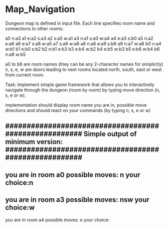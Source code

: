# Map_Navigation
Dungeon map is defined in input file. Each line specifies room name and connections to other rooms:

a0 n:a3 
a1 e:a2 s:a3 
a2 s:a5 w:a1 
a3 n:a1 s:a0 w:a4 
a4 e:a3 s:b0 
a5 n:a2 e:a6 
a6 e:a7 s:a8 w:a5 
a7 s:a9 w:a6 
a8 n:a6 e:a9 s:b6 
a9 n:a7 w:a8 
b0 n:a4 w:b1 
b1 e:b0 s:b2 
b2 n:b1 e:b3
b3 e:b4 w:b2
b4 e:b5 w:b3
b5 e:b6 w:b4 
b6 n:a8 w:b5 

a0 to b6 are room names (they can be any 2-character names for simplicity)
n, s, e, w are doors leading to next rooms located north, south, east or west from current room.

Task:
Implement simple game framework that allows you to interactively navigate through the dungeon (room by room) by typing move direction (n, s, e or w).

implementation should display room name you are in, possible move directions and should react on your commands (by typing n, s, e or w)

######################################################
Simple output of minimum version:
######################################################
------------------------------
you are in room a0
possible moves: n
your choice:n
------------------------------
you are in room a3
possible moves: nsw
your choice:w
------------------------------
you are in room a4
possible moves: e
your choice:
